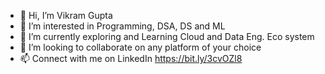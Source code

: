 - 👋 Hi, I’m Vikram Gupta
- 👀 I’m interested in Programming, DSA, DS and ML
- 🌱 I’m currently exploring and Learning Cloud and Data Eng. Eco system
- 💞️ I’m looking to collaborate on any platform of your choice
- 📫 Connect with me on LinkedIn https://bit.ly/3cvOZl8

<!---
vikramguptavit/vikramguptavit is a ✨ special ✨ repository because its `README.md` (this file) appears on your GitHub profile.
You can click the Preview link to take a look at your changes.
--->
